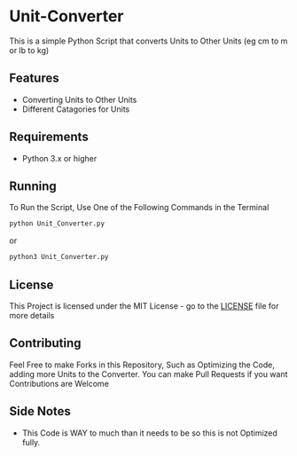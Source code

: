 # Unit-Converter
This is a simple Python Script that converts Units to Other Units (eg cm to m or lb to kg)

## Features
- Converting Units to Other Units
- Different Catagories for Units

## Requirements
- Python 3.x or higher

## Running
To Run the Script, Use One of the Following Commands in the Terminal
```python
python Unit_Converter.py
```
or
```python
python3 Unit_Converter.py
```

## License
This Project is licensed under the MIT License - go to the [LICENSE](LICENSE) file for more details

## Contributing
Feel Free to make Forks in this Repository, Such as Optimizing the Code, adding more Units to the Converter. You can make Pull Requests if you want
Contributions are Welcome

## Side Notes
- This Code is WAY to much than it needs to be so this is not Optimized fully.
